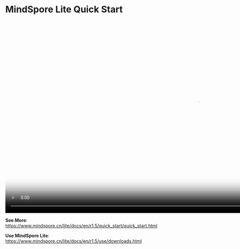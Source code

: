 # MindSpore Lite Quick Start

[comment]: <> (This document contains Hands-on Tutorial Series. Gitee does not support display. Please check tutorials on the official website)

<video id="video4" autoplay controls width="1200px" height="600px" poster="https://mindspore-website.obs.cn-north-4.myhuaweicloud.com:443/teaching_video/cover/%E6%89%8B%E6%8A%8A%E6%89%8B%E7%B3%BB%E5%88%97/MindSpore%20Lite%E5%BF%AB%E9%80%9F%E4%BD%93%E9%AA%8C%E8%AF%A6%E6%83%85%E9%A1%B5EN.png">
<source id="mp44" src="https://mindspore-website.obs.cn-north-4.myhuaweicloud.com:443/teaching_video/video/MindSpore%20Lite%20Quick%20Start.mp4" type="video/mp4">
</video>

**See More**: <https://www.mindspore.cn/lite/docs/en/r1.5/quick_start/quick_start.html>

**Use MindSpore Lite**: <https://www.mindspore.cn/lite/docs/en/r1.5/use/downloads.html>